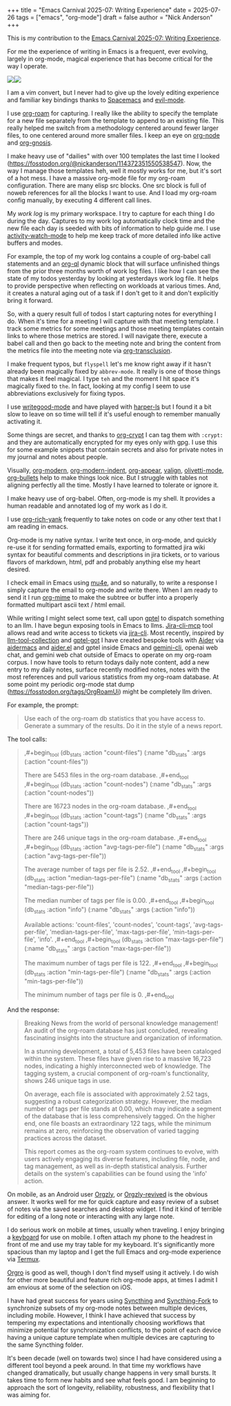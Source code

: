 +++
title = "Emacs Carnival 2025-07: Writing Experience"
date = 2025-07-26
tags = ["emacs", "org-mode"]
draft = false
author = "Nick Anderson"
+++

This is my contribution to the [Emacs Carnival 2025-07: Writing Experience](https://gregnewman.io/blog/emacs-carnival-2025-07-writing-experience/).

For me the experience of writing in Emacs is a frequent, ever evolving, largely in org-mode, magical experience that has become critical for the way I operate.

![](2025-07-25_18-24-44_Screenshot_20250725_182422.png)![](2025-07-25_18-25-30_Screenshot_20250725_182522.png)

I am a vim convert, but I never had to give up the lovely editing experience and familiar key bindings thanks to [Spacemacs](https://github.com/syl20bnr/spacemacs) and [evil-mode](https://github.com/emacs-evil/evil).

I use [org-roam](https://www.orgroam.com/) for capturing. I really like the ability to specify the template for a new file separately from the template to append to an existing file. This really helped me switch from a methodology centered around fewer larger files, to one centered around more smaller files. I keep an eye on [org-node](https://github.com/meedstrom/org-node) and [org-gnosis](https://github.com/meedstrom/org-node).

I make heavy use of "dailies" with over 100 templates the last time I looked (<https://fosstodon.org/@nickanderson/114372351550538547>). Now, the way I manage those templates heh, well it mostly works for me, but it's sort of a hot mess. I have a massive org-mode file for my org-roam configuration. There are many elisp src blocks. One src block is full of noweb references for all the blocks I want to use. And I load my org-roam config manually, by executing 4 different call lines.

My _work log_ is my primary workspace. I try to capture for each thing I do during the day. Captures to my work log automatically clock time and the new file each day is seeded with bits of information to help guide me. I use [activity-watch-mode](https://activitywatch.net/) to help me keep track of more detailed info like active buffers and modes.

For example, the top of my work log contains a couple of org-babel call statements and an [org-ql](https://github.com/alphapapa/org-ql) dynamic block that will surface unfinished things from the prior three months worth of work log files. I like how I can see the state of my todos yesterday by looking at yesterdays work log file. It helps to provide perspective when reflecting on workloads at various times. And, it creates a natural aging out of a task if I don't get to it and don't explicitly bring it forward.

So, with a query result full of todos I start capturing notes for everything I do. When it's time for a meeting I will capture with that meeting template. I track some metrics for some meetings and those meeting templates contain links to where those metrics are stored. I will navigate there, execute a babel call and then go back to the meeting note and bring the content from the metrics file into the meeting note via [org-transclusion](https://github.com/nobiot/org-transclusion).

I make frequent typos, but `flyspell` let's me know right away if it hasn't already been magically fixed by `abbrev-mode`. It really is one of those things that makes it feel magical. I type `teh` and the moment I hit space it's magically fixed to `the`. In fact, looking at my config I seem to use abbreviations exclusively for fixing typos.

I use [writegood-mode](https://github.com/bnbeckwith/writegood-mode) and have played with [harper-ls](https://github.com/Automattic/harper/blob/master/harper-ls/README.md) but I found it a bit slow to leave on so time will tell if it's useful enough to remember manually activating it.

Some things are secret, and thanks to [org-crypt](https://orgmode.org/manual/Org-Crypt.html) I can tag them with `:crypt:` and they are automatically encrypted for my eyes only with gpg. I use this for some example snippets that contain secrets and also for private notes in my journal and notes about people.

Visually, [org-modern](https://github.com/minad/org-modern), [org-modern-indent](https://github.com/jdtsmith/org-modern-indent), [org-appear](https://github.com/awth13/org-appear), [valign](https://github.com/casouri/valign), [olivetti-mode](https://github.com/rnkn/olivetti), [org-bullets](https://github.com/sabof/org-bullets) help to make things look nice. But I struggle with tables not aligning perfectly all the time. Mostly I have learned to tolerate or ignore it.

I make heavy use of org-babel. Often, org-mode is my shell. It provides a human readable and annotated log of my work as I do it.

I use [org-rich-yank](https://github.com/unhammer/org-rich-yank) frequently to take notes on code or any other text that I am reading in emacs.

Org-mode is my native syntax. I write text once, in org-mode, and quickly re-use it for sending formatted emails, exporting to formatted jira wiki syntax for beautiful comments and descriptions in jira tickets, or to various flavors of markdown, html, pdf and probably anything else my heart desired.

I check email in Emacs using [mu4e](https://djcbsoftware.nl/code/mu/mu4e/index.html), and so naturally, to write a response I simply capture the email to org-mode and write there. When I am ready to send it I run [org-mime](https://github.com/org-mime/org-mime/) to make the subtree or buffer into a properly formatted multipart ascii text / html email.

While writing I might select some text, call upon [gptel](https://github.com/karthink/gptel) to dispatch something to an llm. I have begun exposing tools in Emacs to llms. [Jira-cli-mcp](https://github.com/choplin/jira-cli-mcp) tool allows read and write access to tickets via [jira-cli](https://github.com/ankitpokhrel/jira-cli). Most recently, inspired by [llm-tool-collection](https://github.com/skissue/llm-tool-collection) and [gptel-got](https://git.bajsicki.com/phil/gptel-got) I have created bespoke tools with [Aider](https://aider.chat/) via [aidermacs](https://github.com/MatthewZMD/aidermacs) and [aider.el](https://github.com/tninja/aider.el) and gptel inside Emacs and [gemini-cli](https://github.com/google-gemini/gemini-cli), openai web chat, and gemini web chat outside of Emacs to operate on my org-roam corpus. I now have tools to return todays daily note content, add a new entry to my daily notes, surface recently modified notes, notes with the most references and pull various statistics from my org-roam database. At some point my periodic org-mode stat dump (<https://fosstodon.org/tags/OrgRoamUi>) might be completely llm driven.

For example, the prompt:

> Use each of the org-roam db statistics that you have access to.
> Generate a summary of the results. Do it in the style of a news report.

The tool calls:

> ,#+begin<sub>tool</sub> (db<sub>stats</sub> :action "count-files")
> (:name "db<sub>stats</sub>" :args (:action "count-files"))
>
> There are 5453 files in the org-roam database.
> ,#+end<sub>tool</sub>
> ,#+begin<sub>tool</sub> (db<sub>stats</sub> :action "count-nodes")
> (:name "db<sub>stats</sub>" :args (:action "count-nodes"))
>
> There are 16723 nodes in the org-roam database.
> ,#+end<sub>tool</sub>
> ,#+begin<sub>tool</sub> (db<sub>stats</sub> :action "count-tags")
> (:name "db<sub>stats</sub>" :args (:action "count-tags"))
>
> There are 246 unique tags in the org-roam database.
> ,#+end<sub>tool</sub>
> ,#+begin<sub>tool</sub> (db<sub>stats</sub> :action "avg-tags-per-file")
> (:name "db<sub>stats</sub>" :args (:action "avg-tags-per-file"))
>
> The average number of tags per file is 2.52.
> ,#+end<sub>tool</sub>
> ,#+begin<sub>tool</sub> (db<sub>stats</sub> :action "median-tags-per-file")
> (:name "db<sub>stats</sub>" :args (:action "median-tags-per-file"))
>
> The median number of tags per file is 0.00.
> ,#+end<sub>tool</sub>
> ,#+begin<sub>tool</sub> (db<sub>stats</sub> :action "info")
> (:name "db<sub>stats</sub>" :args (:action "info"))
>
> Available actions: 'count-files', 'count-nodes', 'count-tags', 'avg-tags-per-file', 'median-tags-per-file',
> 'max-tags-per-file', 'min-tags-per-file', 'info'.
> ,#+end<sub>tool</sub>
> ,#+begin<sub>tool</sub> (db<sub>stats</sub> :action "max-tags-per-file")
> (:name "db<sub>stats</sub>" :args (:action "max-tags-per-file"))
>
> The maximum number of tags per file is 122.
> ,#+end<sub>tool</sub>
> ,#+begin<sub>tool</sub> (db<sub>stats</sub> :action "min-tags-per-file")
> (:name "db<sub>stats</sub>" :args (:action "min-tags-per-file"))
>
> The minimum number of tags per file is 0.
> ,#+end<sub>tool</sub>

And the response:

> Breaking News from the world of personal knowledge management! An audit of the org-roam database has just concluded, revealing fascinating insights into the structure and organization of information.
>
> In a stunning development, a total of 5,453 files have been cataloged within the system. These files have given rise to a massive 16,723 nodes, indicating a highly interconnected web of knowledge. The tagging system, a crucial component of org-roam's functionality, shows 246 unique tags in use.
>
> On average, each file is associated with approximately 2.52 tags, suggesting a robust categorization strategy. However, the median number of tags per file stands at 0.00, which may indicate a segment of the database that is less comprehensively tagged. On the higher end, one file boasts an extraordinary 122 tags, while the minimum remains at zero, reinforcing the observation of varied tagging practices across the dataset.
>
> This report comes as the org-roam system continues to evolve, with users actively engaging its diverse features, including file, node, and tag management, as well as in-depth statistical analysis. Further details on the system's capabilities can be found using the 'info' action.

On mobile, as an Android user [Orgzly](https://orgzly.com/), or [Orgzly-revived](https://github.com/orgzly-revived/orgzly-android-revived) is the obvious answer. It works well for me for quick capture and easy review of a subset of notes via the saved searches and desktop widget. I find it kind of terrible for editing of a long note or interacting with any large note.

I do serious work on mobile at times, usually when traveling. I enjoy bringing a [keyboard](https://www.lofree.co/products/lofree-flow-the-smoothest-mechanical-keyboard) for use on mobile. I often attach my phone to the headrest in front of me and use my tray table for my keyboard. It's significantly more spacious than my laptop and I get the full Emacs and org-mode experience via [Termux](https://termux.dev/en/).

[Orgro](https://orgro.org/) is good as well, though I don't find myself using it actively. I do wish for other more beautiful and feature rich org-mode apps, at times I admit I am envious at some of the selection on iOS.

I have had great success for years using [Syncthing](https://syncthing.net/downloads/) and [Syncthing-Fork](https://github.com/Catfriend1/syncthing-android) to synchronize subsets of my org-mode notes between multiple devices, including mobile. However, I think I have achieved that success by tempering my expectations and intentionally choosing workflows that minimize potential for synchronization conflicts, to the point of each device having a unique capture template when multiple devices are capturing to the same Syncthing folder.

It's been decade (well on towards two) since I had have considered using a different tool beyond a peek around. In that time my workflows have changed dramatically, but usually change happens in very small bursts. It takes time to form new habits and see what feels good. I am beginning to approach the sort of longevity, reliability, robustness, and flexibility that I was aiming for.
